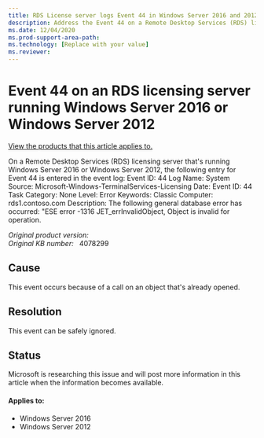 ```yaml
---
title: RDS License server logs Event 44 in Windows Server 2016 and 2012
description: Address the Event 44 on a Remote Desktop Services (RDS) licensing server that's running Windows Server 2016 and Windows Server 2012.
ms.date: 12/04/2020
ms.prod-support-area-path: 
ms.technology: [Replace with your value]
ms.reviewer: 
---
```

# Event 44 on an RDS licensing server running Windows Server 2016 or Windows Server 2012

[View the products that this article applies to.](#applies) 

On a Remote Desktop Services (RDS) licensing server that's running Windows Server 2016 or Windows Server 2012, the following entry for Event 44 is entered in the event log:
Event ID: 44
Log Name: System
Source: Microsoft-Windows-TerminalServices-Licensing
Date:
Event ID: 44
Task Category: None
Level: Error
Keywords: Classic
Computer: rds1.contoso.com
Description:
The following general database error has occurred: "ESE error -1316 JET_errInvalidObject, Object is invalid for operation.

_Original product version:_ &nbsp;   
_Original KB number:_ &nbsp; 4078299

## Cause

This event occurs because of a call on an object that's already opened.

## Resolution

This event can be safely ignored.

## Status

Microsoft is researching this issue and will post more information in this article when the information becomes available.

#### Applies to:


- Windows Server 2016
- Windows Server 2012

